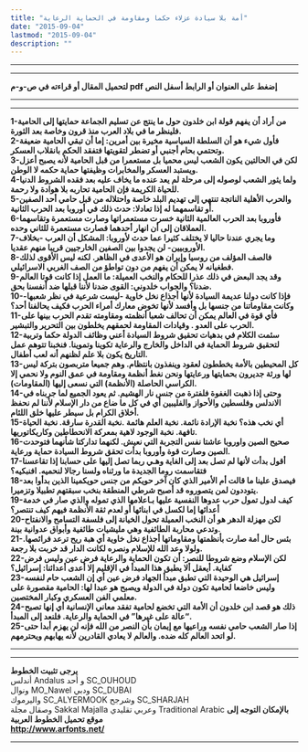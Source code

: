```yaml
---
title: "أمة بلا سيادة عزلاء حكما ومقاومة في الحماية الرعاية"
date: "2015-09-04"
lastmod: "2015-09-04"
description: ""
---
```

---

---

**لتحميل المقال أو قراءته في ص-و-م pdf إضغط على العنوان أو الرابط أسفل النص**

---



---

**1-من أراد أن يفهم قولة ابن خلدون حول ما ينتج عن تسليم الجماعة حمايتها إلى الحامية فلينظر ما في بلاد العرب منذ قرون وخاصة بعد الثورة.  
2-فأول شيء هو أن السلطة السياسية مخيرة بين أمرين: إما أن تبقي الحامية ضعيفة وتحتمي بحام أجنبي أو تضطر لتقويتها فتفقد الحكم بانقلاب العسكر.  
3-لكن في الحالتين يكون الشعب ليس محميا بل مستعمرا من قبل الحامية لأنه يصبح أعزل ويستبد العسكر والمخابرات وظيفتها حماية حكمه لا الوطن.  
4-ولما يثور الشعب لوصوله إلى مرحلة لم يعد عنده ما يخاف عليه بعد فقده الشروط الدنيا للحياة الكريمة فإن الحامية تحاربه بلا هوادة ولا رحمة.  
5-والحرب الأهلية الناتجة تنتهي إلى تهديم البلد خاصة واحتلاله من قبل حامي أحد الصفين أو تقاسمهما له إذا تعادلا: حدث ذلك في أوروبا بعد الحرب الثانية.  
6-فأوروبا بعد الحرب العالمية الثانية خسرت مستعمراتها وصارت مستعمرة وتقاسهما العملاقان إلى أن انهار أحدهما فصارت مستعمرة للثاني وحده.  
7-وما يجري عندنا حاليا لا يختلف كثيرا عما حدث لأوروبا: المشكل أن العرب -بخلاف الأوروبيين- لن يجدوا بين الصفين الخارجيين قريبا منهم عقديا.  
8-فالصف المؤلف من روسيا وإيران هو الأعدى في الظاهر. لكنه ليس الأقوى لذلك فطغيانه لا يمكن أن يفهم من دون تواطؤ من الصف الغربي الاسرائيلي.  
9-وقد يجد البعض في ذلك عذرا للحكام والنخب العميلة: ما العمل إذا كانت قوتا العالم ضدنا؟ والجواب خلدوني: القوى ضدنا لأننا قبلها ضد أنفسنا بحق.  
10-فإذا كانت دولنا عديمة السيادة لأنها أجذاع نخل خاوية -ليست شرعية في نظر شعبها- وكانت مقاوماتنا من جنسها بل وأفسد لأنها تخوض معارك أمراء الحرب فكيف يحالفنا أحد؟  
11-فأي قوة في العالم يمكن أن تحالف شعبا أنظمته ومقاومته تقدم الحرب بينها على الحرب على العدو . وقيادات المقاومة لحمقهم يخلطون بين التحرير والتبشير.  
12-سئمت الكلام في بدهيات تحقيق شروط السيادة أعني وظائف الدولة حكما وتربية لتحقيق شروط الحماية في الداخل والخارج والرعاية تكوينا وتموينا. فنخبنا تتوهم عمل التاريخ يكون بلا علم لظنهم أنه لعب أطفال.  
13-كل المحيطين بالأمة يخططون لعقود وينفذون بانتظام. وهم جميعا متربصون بتركة ليس لها ورثة جديرون بحمايتها ورعايتها ونحن نغط أنظمة ومقاومة في عمق النوم ولا نحمي إلا الكراسي الحاصلة (الأنظمة) التي نسعى إليها (المقاومات).  
14-وحتى إذا ذهبت الغفوة فلفترة من جنس نار الهشيم. ثم يعود الجميع لما جربناه في الاندلس وفلسطين والأحواز والفليبين أي في كل ما ضاع من دار الإسلام لأننا لم نحفظ أخلاق الكرام بل سيطر عليها خلق اللئام.  
15-أي نخب هذه؟ نخبة الإرادة نائمة. نخبة العلم هائمة .نخبة القدرة سارقة. نخبة الحياة تافهة. نخبة الوجود لاهية بمعركة الانحطاطين وكاريكاتوريها.  
16-صحيح الصين واوروبا عاشتا نفس التجربة التي نعيش. لكنهما تداركتا شأنهما فتوحدت الصين وصارت قوة وأوروبا بدأت تحقق شروط السيادة حماية ورعاية.  
17-أقول بدأت لأنها لم تصل بعد إلى الغاية وهـي ربما تصل إليها على حسابنا إذا تقاعسنا فتقاسمت روما الجديدة ما ورثناه ولسنا رجالا لنحميه. افنبكيه؟  
18-فيصدق علينا ما قالت أم الأمير الذي كان آخر حويكم من جنس حويكمينا الذين بدأوا بعد يتوددون لمن يتصوروه قد أصبح شرطي المنطقة بنخب سبقتهم تطبيلا وتزميرا.  
19-كيف لدول تمول حرب عدوها النفسية عليها بـاعلامها الذي تموله والذي صار في خدمة أعدائها إما لكسل في ابنائها أو لعدم ثقة الأنظمة فيهم كيف تنتصر؟  
20-لكن مهزلة الدهر هو أن النخب العميلة تحول الخيانة إلى فلسفة التسامح والانفتاح وتدعي محاربة الطائفية وهي مليشيات طائفية وأبواق عدوانية بينة.  
21-بئس حال أمة صارت بأنظمتها ومقاوماتها أجذاع نخل خاوية أي هبة ريح ترعد فرائصها. ولولا وعد الله للإسلام ونصره لكانت الدار قد خربت بلا رجعة.  
22-لكن الإسلام وضع شروطا للنصر: أن تكون الحماية والرعاية فرض عين وليس فرض كفاية. أيعقل ألا يطبق هذا المبدأ في الإقليم إلا أعدى أعدائنا: إسرائيل؟  
23-إسرائيل هي الوحيدة التي تطبق مبدأ الجهاد فرض عين أي إن الشعب حام لنفسه وليس خاضعا لحامية تكون دولة في الدولة ويصبح هو عبدا لها: الحامية مقصورة على معلمي الفن العسكري وكبار المختصين.  
24-ذلك هو قصد ابن خلدون أن الأمة التي تخضع لحامية تفقد معاني الإنسانية أي إنها تصبح “عالة على غيرها” في الحماية والرعاية. فلنعد إلى المبدأ.  
25-إذا صار الشعب حامي نفسه وراعيها مع إيمان بأن النصر من الله فإنه لن يهزم أبدا حتى لو اتحد العالم كله ضده. والعالم لا يعادي القادرين لأنه يهابهم ويحترمهم.**

---

---

**يرجى تثبيت الخطوط**   
 أندلس Andalus  و أحد SC\_OUHOUD  
 ونوال MO\_Nawel  ودبي SC\_DUBAI   
 واليرموك SC\_ALYERMOOK  وشرجح SC\_SHARJAH   
 وصقال مجلة Sakkal Majalla وعربي تقليدي Traditional Arabic  **بالإمكان التوجه إلى موقع تحميل الخطوط العربية  
 http://www.arfonts.net/**

---

###
